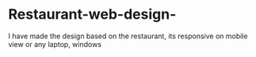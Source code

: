 # Restaurant-web-design-
I have made the  design based on the restaurant, its responsive on mobile view or any laptop, windows
